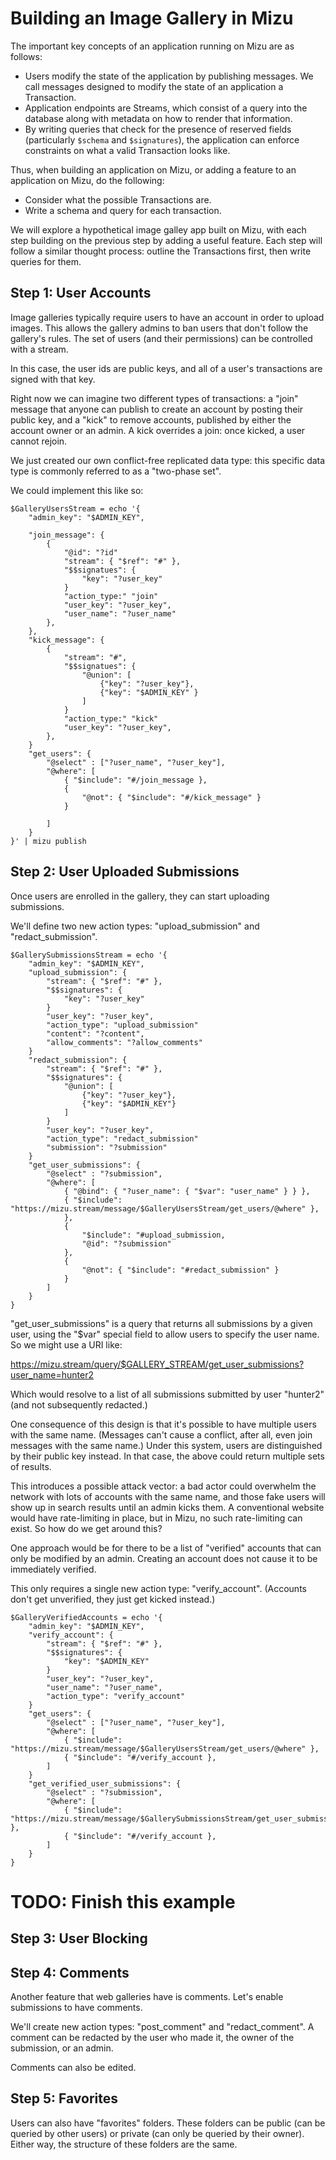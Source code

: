 # Building an Image Gallery in Mizu

The important key concepts of an application running on Mizu are as follows:

- Users modify the state of the application by publishing messages. We call messages designed to modify the state of an application a Transaction.
- Application endpoints are Streams, which consist of a query into the database along with metadata on how to render that information.
- By writing queries that check for the presence of reserved fields (particularly `$schema` and `$signatures`), the application can enforce constraints on what a valid Transaction looks like.

Thus, when building an application on Mizu, or adding a feature to an application on Mizu, do the following:

- Consider what the possible Transactions are.
- Write a schema and query for each transaction.

We will explore a hypothetical image galley app built on Mizu, with each step building on the previous step by adding a useful feature. Each step will follow a similar thought process: outline the Transactions first, then write queries for them.

## Step 1: User Accounts

Image galleries typically require users to have an account in order to upload images. This allows the gallery admins to ban users that don't follow the gallery's rules. The set of users (and their permissions) can be controlled with a stream.

In this case, the user ids are public keys, and all of a user's transactions are signed with that key.

Right now we can imagine two different types of transactions: a "join" message that anyone can publish to create an account by posting their public key, and a "kick" to remove accounts, published by either the account owner or an admin. A kick overrides a join: once kicked, a user cannot rejoin.

We just created our own conflict-free replicated data type: this specific data type is commonly referred to as a "two-phase set".

We could implement this like so:

```
$GalleryUsersStream = echo '{
	"admin_key": "$ADMIN_KEY",
	
	"join_message": {
		{
			"@id": "?id"
			"stream": { "$ref": "#" },
			"$$signatues": {
				"key": "?user_key"
			}
			"action_type:" "join"
			"user_key": "?user_key",
			"user_name": "?user_name"
		},
	},
	"kick_message": {
		{
			"stream": "#",
			"$$signatues": {
				"@union": [
					{"key": "?user_key"},
					{"key": "$ADMIN_KEY" }
				]
			}
			"action_type:" "kick"
			"user_key": "?user_key",
		},
	}
	"get_users": {
		"@select" : ["?user_name", "?user_key"],
		"@where": [
			{ "$include": "#/join_message },
			{
				"@not": { "$include": "#/kick_message" }
			}
				
		]
	}
}' | mizu publish
```

## Step 2: User Uploaded Submissions

Once users are enrolled in the gallery, they can start uploading submissions.

We'll define two new action types: "upload_submission" and "redact_submission".

```
$GallerySubmissionsStream = echo '{
	"admin_key": "$ADMIN_KEY",
	"upload_submission": {
		"stream": { "$ref": "#" },
		"$$signatures": {
			"key": "?user_key"
		}
		"user_key": "?user_key",
		"action_type": "upload_submission"
		"content": "?content",
		"allow_comments": "?allow_comments"
	}
	"redact_submission": {
		"stream": { "$ref": "#" },
		"$$signatures": {
			"@union": [
				{"key": "?user_key"},
				{"key": "$ADMIN_KEY"}
			]
		}
		"user_key": "?user_key",
		"action_type": "redact_submission"
		"submission": "?submission"
	}
	"get_user_submissions": {
		"@select" : "?submission",
		"@where": [
			{ "@bind": { "?user_name": { "$var": "user_name" } } },
			{ "$include": "https://mizu.stream/message/$GalleryUsersStream/get_users/@where" },
			},
			{
				"$include": "#upload_submission,
				"@id": "?submission"
			},
			{
				"@not": { "$include": "#redact_submission" }
			}		
		]
	}
}
```

"get_user_submissions" is a query that returns all submissions by a given user, using the "$var" special field to allow users to specify the user name. So we might use a URI like:

https://mizu.stream/query/$GALLERY_STREAM/get_user_submissions?user_name=hunter2

Which would resolve to a list of all submissions submitted by user "hunter2" (and not subsequently redacted.)

One consequence of this design is that it's possible to have multiple users with the same name. (Messages can't cause a conflict, after all, even join messages with the same name.) Under this system, users are distinguished by their public key instead. In that case, the above could return multiple sets of results.

This introduces a possible attack vector: a bad actor could overwhelm the network with lots of accounts with the same name, and those fake users will show up in search results until an admin kicks them. A conventional website would have rate-limiting in place, but in Mizu, no such rate-limiting can exist. So how do we get around this?

One approach would be for there to be a list of "verified" accounts that can only be modified by an admin. Creating an account does not cause it to be immediately verified.

This only requires a single new action type: "verify_account". (Accounts don't get unverified, they just get kicked instead.)

```
$GalleryVerifiedAccounts = echo '{
	"admin_key": "$ADMIN_KEY",
	"verify_account": {
		"stream": { "$ref": "#" },
		"$$signatures": {
			"key": "$ADMIN_KEY"
		}
		"user_key": "?user_key",
		"user_name": "?user_name",
		"action_type": "verify_account"
	}
	"get_users": {
		"@select" : ["?user_name", "?user_key"],
		"@where": [
			{ "$include": "https://mizu.stream/message/$GalleryUsersStream/get_users/@where" },
			{ "$include": "#/verify_account },
		]
	}
	"get_verified_user_submissions": {
		"@select" : "?submission",
		"@where": [
			{ "$include": "https://mizu.stream/message/$GallerySubmissionsStream/get_user_submissions/@where" },
			{ "$include": "#/verify_account },	
		]
	}
}
```

# TODO: Finish this example

## Step 3: User Blocking

## Step 4: Comments

Another feature that web galleries have is comments. Let's enable submissions to have comments. 

We'll create new action types: "post_comment" and "redact_comment". A comment can be redacted by the user who made it, the owner of the submission, or an admin.

Comments can also be edited.

## Step 5: Favorites

Users can also have "favorites" folders. These folders can be public (can be queried by other users) or private (can only be queried by their owner). Either way, the structure of these folders are the same.